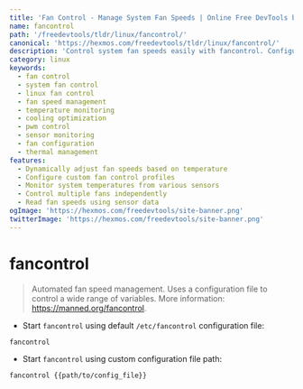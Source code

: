 ```yaml
---
title: 'Fan Control - Manage System Fan Speeds | Online Free DevTools by Hexmos'
name: fancontrol
path: '/freedevtools/tldr/linux/fancontrol/'
canonical: 'https://hexmos.com/freedevtools/tldr/linux/fancontrol/'
description: 'Control system fan speeds easily with fancontrol. Configure fan behavior, monitor temperatures, and optimize cooling performance. Free online tool, no registration required.'
category: linux
keywords:
  - fan control
  - system fan control
  - linux fan control
  - fan speed management
  - temperature monitoring
  - cooling optimization
  - pwm control
  - sensor monitoring
  - fan configuration
  - thermal management
features:
  - Dynamically adjust fan speeds based on temperature
  - Configure custom fan control profiles
  - Monitor system temperatures from various sensors
  - Control multiple fans independently
  - Read fan speeds using sensor data
ogImage: 'https://hexmos.com/freedevtools/site-banner.png'
twitterImage: 'https://hexmos.com/freedevtools/site-banner.png'
---
```


# fancontrol

> Automated fan speed management.
> Uses a configuration file to control a wide range of variables.
> More information: <https://manned.org/fancontrol>.

- Start `fancontrol` using default `/etc/fancontrol` configuration file:

`fancontrol`

- Start `fancontrol` using custom configuration file path:

`fancontrol {{path/to/config_file}}`
